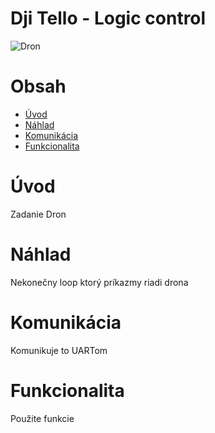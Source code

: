 # Dji Tello - Logic control

![Dron](https://i.ytimg.com/vi/nZ1o8TMZymE/maxresdefault.jpg)

# Obsah

- [Úvod](#Úvod)
- [Náhlad](#Náhlad)
- [Komunikácia](#Komunikácia)
- [Funkcionalita](#Funkcionalita)

# Úvod

Zadanie Dron

# Náhlad

Nekonečny loop ktorý príkazmy riadi drona

# Komunikácia

Komunikuje to UARTom

# Funkcionalita

Použite funkcie